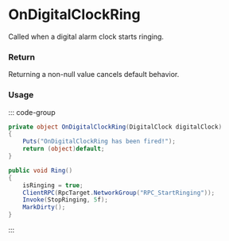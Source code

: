 # OnDigitalClockRing
<Badge type="info" text="Electronic"/><Badge type="danger" text="Carbon Compatible"/><Badge type="warning" text="Oxide Compatible"/>
Called when a digital alarm clock starts ringing.

### Return
Returning a non-null value cancels default behavior.

### Usage
::: code-group
```csharp [Example]
private object OnDigitalClockRing(DigitalClock digitalClock)
{
	Puts("OnDigitalClockRing has been fired!");
	return (object)default;
}
```
```csharp [Source — Assembly-CSharp @ DigitalClock]
public void Ring()
{
	isRinging = true;
	ClientRPC(RpcTarget.NetworkGroup("RPC_StartRinging"));
	Invoke(StopRinging, 5f);
	MarkDirty();
}

```
:::
